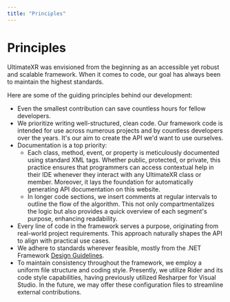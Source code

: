 ```yaml
---
title: "Principles"
---
```


# Principles

UltimateXR was envisioned from the beginning as an accessible yet robust and scalable framework. When it comes to code, our goal has always been to maintain the highest standards.

Here are some of the guiding principles behind our development:

- Even the smallest contribution can save countless hours for fellow developers.
- We prioritize writing well-structured, clean code. Our framework code is intended for use across numerous projects and by countless developers over the years. It's our aim to create the API we'd want to use ourselves.
- Documentation is a top priority:
  - Each class, method, event, or property is meticulously documented using standard XML tags. Whether public, protected, or private, this practice ensures that programmers can access contextual help in their IDE whenever they interact with any UltimateXR class or member. Moreover, it lays the foundation for automatically generating API documentation on this website.
  - In longer code sections, we insert comments at regular intervals to outline the flow of the algorithm. This not only compartmentalizes the logic but also provides a quick overview of each segment's purpose, enhancing readability.
- Every line of code in the framework serves a purpose, originating from real-world project requirements. This approach naturally shapes the API to align with practical use cases.
- We adhere to standards wherever feasible, mostly from the .NET Framework [Design Guidelines](https://docs.microsoft.com/en-us/dotnet/standard/design-guidelines/).
- To maintain consistency throughout the framework, we employ a uniform file structure and coding style. Presently, we utilize Rider and its code style capabilities, having previously utilized Resharper for Visual Studio. In the future, we may offer these configuration files to streamline external contributions.